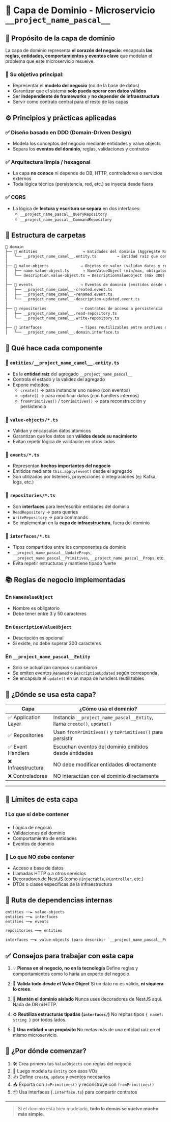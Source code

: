 # 🧠 Capa de Dominio - Microservicio `__project_name_pascal__`

## 📌 Propósito de la capa de dominio

La capa de dominio representa **el corazón del negocio**: encapsula **las reglas, entidades, comportamientos y eventos clave** que modelan el problema que este microservicio resuelve.

### 🎯 Su objetivo principal:
- Representar el **modelo del negocio** (no de la base de datos)
- Garantizar que el sistema **solo pueda operar con datos válidos**
- Ser **independiente de frameworks** y **no depender de infraestructura**
- Servir como contrato central para el resto de las capas

## ⚙️ Principios y prácticas aplicadas

### ✅ Diseño basado en DDD (Domain-Driven Design)
- Modela los conceptos del negocio mediante entidades y value objects
- Separa los **eventos del dominio**, reglas, validaciones y contratos

### ✅ Arquitectura limpia / hexagonal
- La capa **no conoce** ni depende de DB, HTTP, controladores o servicios externos
- Toda lógica técnica (persistencia, red, etc.) se inyecta desde fuera

### ✅ CQRS
- La lógica de **lectura y escritura se separa** en dos interfaces:
  - `__project_name_pascal__QueryRepository`
  - `__project_name_pascal__CommandRepository`

## 🧱 Estructura de carpetas

```txt
📁 domain
├── 📁 entities                    → Entidades del dominio (Aggregate Roots)
│   └── __project_name_camel__.entity.ts         → Entidad raíz que contiene reglas, estado y eventos
│
├── 📁 value-objects              → Objetos de valor (validan datos y reglas simples)
│   ├── name.value-object.ts      → NameValueObject (mín/max, obligatorio)
│   └── description.value-object.ts → DescriptionValueObject (máx 300)
│
├── 📁 events                     → Eventos de dominio (emitidos desde entidades)
│   ├── __project_name_camel__-created.event.ts
│   ├── __project_name_camel__-renamed.event.ts
│   └── __project_name_camel__-description-updated.event.ts
│
├── 📁 repositories               → Contratos de acceso a persistencia
│   ├── __project_name_camel__.read-repository.ts
│   └── __project_name_camel__.write-repository.ts
│
├── 📁 interfaces                 → Tipos reutilizables entre archivos del dominio
│   └── __project_name_camel__.domain.interface.ts
```

## 🧠 Qué hace cada componente

### 🔹 `entities/__project_name_camel__.entity.ts`
- Es la **entidad raíz** del agregado `__project_name_pascal__`
- Controla el estado y la validez del agregado
- Expone métodos:
  - `create()` → para instanciar uno nuevo (con eventos)
  - `update()` → para modificar datos (con handlers internos)
  - `fromPrimitives()` / `toPrimitives()` → para reconstrucción y persistencia

### 🔹 `value-objects/*.ts`
- Validan y encapsulan datos atómicos
- Garantizan que los datos son **válidos desde su nacimiento**
- Evitan repetir lógica de validación en otros lados

### 🔹 `events/*.ts`
- Representan **hechos importantes del negocio**
- Emitidos mediante `this.apply(event)` desde el agregado
- Son utilizados por listeners, proyecciones o integraciones (ej: Kafka, logs, etc.)

### 🔹 `repositories/*.ts`
- Son **interfaces** para leer/escribir entidades del dominio
- `ReadRepository` → para queries
- `WriteRepository` → para commands
- Se implementan en la **capa de infraestructura**, fuera del dominio

### 🔹 `interfaces/*.ts`
- Tipos compartidos entre los componentes de dominio
- `__project_name_pascal__UpdateProps`, `__project_name_pascal__Primitives`, `__project_name_pascal__Props`, etc.
- Evita repetir estructuras y mantiene tipado fuerte

## 📚 Reglas de negocio implementadas

### En `NameValueObject`
- Nombre es obligatorio
- Debe tener entre 3 y 50 caracteres

### En `DescriptionValueObject`
- Descripción es opcional
- Si existe, no debe superar 300 caracteres

### En `__project_name_pascal__Entity`
- Solo se actualizan campos si cambiaron
- Se emiten eventos `Renamed` o `DescriptionUpdated` según corresponda
- Se encapsula el `update()` en un mapa de handlers reutilizables

## 🧭 ¿Dónde se usa esta capa?

| Capa                | ¿Cómo usa el dominio?                                                   |
| ------------------- | ----------------------------------------------------------------------- |
| ✅ Application Layer | Instancia `__project_name_pascal__Entity`, llama `create()`, `update()` |
| ✅ Repositories      | Usan `fromPrimitives()` y `toPrimitives()` para persistir               |
| ✅ Event Handlers    | Escuchan eventos del dominio emitidos desde entidades                   |
| ❌ Infraestructura   | NO debe modificar entidades directamente                                |
| ❌ Controladores     | NO interactúan con el dominio directamente                              |

---

## 🔐 Límites de esta capa

### ❗ Lo que **sí** debe contener
- Lógica de negocio
- Validaciones del dominio
- Comportamiento de entidades
- Eventos de dominio

### 🚫 Lo que **NO** debe contener
- Acceso a base de datos
- Llamadas HTTP o a otros servicios
- Decoradores de NestJS (como `@Injectable`, `@Controller`, etc.)
- DTOs o clases específicas de la infraestructura

## 🧩 Ruta de dependencias internas

```txt
entities ──► value-objects
entities ──► interfaces
entities ──► events

repositories ──► entities

interfaces ──► value-objects (para describir `__project_name_pascal__Props`)
```


## ✅ Consejos para trabajar con esta capa

1. 💡 **Piensa en el negocio, no en la tecnología**
   Define reglas y comportamientos como lo haría un experto del negocio.

2. 🧪 **Valida todo desde el Value Object**
   Si un dato no es válido, **ni siquiera lo crees**.

3. 🧱 **Mantén el dominio aislado**
   Nunca uses decoradores de NestJS aquí. Nada de DB ni HTTP.

4. ♻️ **Reutiliza estructuras tipadas (`interfaces/`)**
   No repitas tipos `{ name?: string }` por todos lados.

5. 🧼 **Una entidad = un propósito**
   No metas más de una entidad raíz en el mismo microservicio.

## 🚀 ¿Por dónde comenzar?

1. 🛠️ Crea primero tus `ValueObjects` con reglas del negocio
2. 🎯 Luego modela tu `Entity` con esos VOs
3. ✍️ Define `create`, `update` y eventos necesarios
4. 📤 Exporta con `toPrimitives()` y reconstruye con `fromPrimitives()`
5. 📦 Usa interfaces (`.interface.ts`) para compartir contratos

---

> Si el dominio está bien modelado, **todo lo demás se vuelve mucho más simple**.
